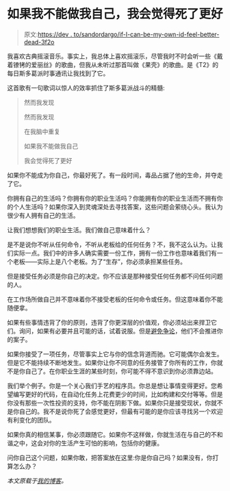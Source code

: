 # 如果我不能做我自己，我会觉得死了更好

> 原文:[https://dev . to/sandordargo/if-I-can-be-my-own-id-feel-better-dead-3f2o](https://dev.to/sandordargo/if-i-cant-be-my-own-id-feel-better-dead-3f2o)

我喜欢古典摇滚音乐。事实上，我总体上喜欢摇滚乐，尽管我时不时会听一些《戴着镣铐的爱丽丝》的歌曲，但我从未听过那首叫做《果壳》的歌曲。是《T2》的每日斯多葛派时事通讯让我找到了它。

这首歌有一句歌词以惊人的效率抓住了斯多葛派战斗的精髓:

> 然而我发现
> 
> 然而我发现
> 
> 在我脑中重复
> 
> 如果我不能做我自己
> 
> 我会觉得死了更好

如果你不能成为你自己，你最好死了。有一段时间，毒品占据了他的生命，并夺走了它。

你拥有自己的生活吗？你拥有你的职业生活吗？你能拥有你的职业生活而不拥有你的个人生活吗？如果你深入到灵魂深处去寻找答案，这些问题会萦绕心头。我认为很少有人拥有自己的生活。

让我们想想我们的职业生活。我们做自己意味着什么？

是不是说你不听从任何命令，不听从老板给的任何任务？不，我不这么认为。让我们实际一点。我们中的许多人确实需要一份工作，拥有一份工作也意味着我们有一个老板——实际上是八个老板。为了“生存”，你必须承担某些任务。

但是接受任务必须是你自己的决定。你不应该是那种接受任何任务都不问任何问题的人。

在工作场所做自己并不意味着你不接受老板的任何命令或任务。但这意味着你不能随便拿。

如果有些事情违背了你的原则，违背了你更深层的价值观，你必须站出来捍卫它们。询问，如果有必要并且可能的话，试着说服。但是[避免争论](http://sandordargo.com/blog/2018/05/23/dale-carnegie-win-friends)，他们不会推进你的案子。

如果你接受了一项任务，尽管事实上它与你的信念背道而驰。它可能偶尔会发生。但是它不能持续不断地发生。如果你让你不同意的任务接管了你所有的工作，你就不是你自己了。在你职业生涯的某些时刻，你可能不得不意识到你必须靠边站。

我们举个例子。你是一个关心我们手艺的程序员。你总是想让事情变得更好。您希望编写更好的代码，在自动化任务上花费更少的时间，比如构建和交付等等。但是你没有那些一次性投资的支持，你不能在阴影下做。如果你只是接受现状，你就不是你自己的。我不是说你死了会感觉更好，但最有可能的是你应该寻找另一个欢迎有利变化的团队。

如果你真的相信某事，你必须跟随它。如果你不这样做，你就生活在与自己的不和谐之中，这会对你的生活产生可怕的影响，包括你的健康。

问你自己这个问题，如果你敢，把答案放在这里:你是你自己吗？如果没有，你打算怎么办？

*本文原载于[我的博客](http://sandordargo.com/blog/2018/06/19/if-i-cant-be-my-own)。*